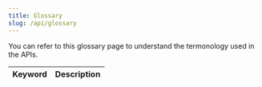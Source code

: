 ```yaml
---
title: Glossary
slug: /api/glossary
---
```


You can refer to this glossary page to understand the termonology used in the APIs.

| Keyword | Description |
| ------- | ----------- |
